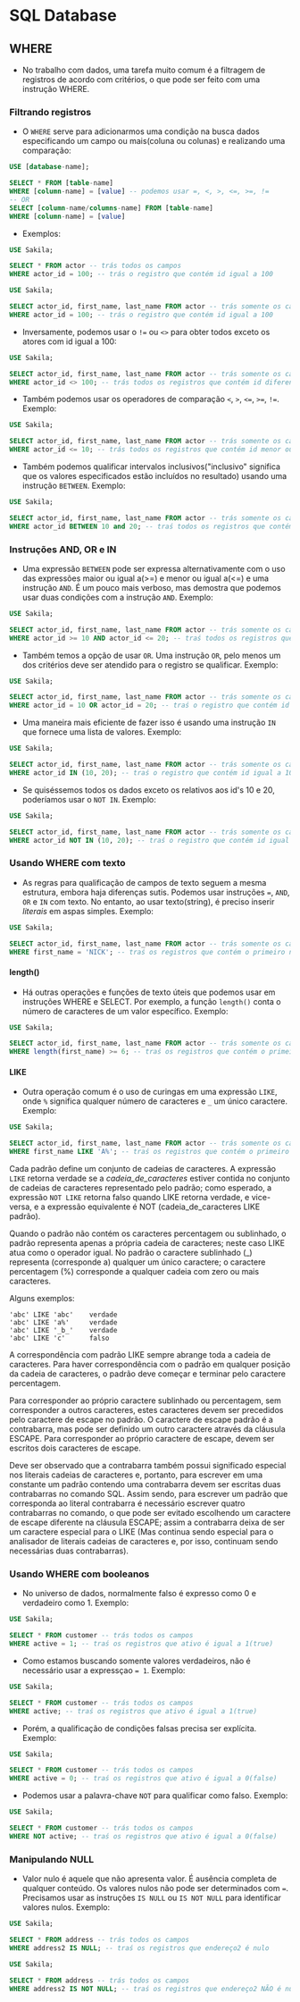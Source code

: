 # SQL Database

## WHERE

- No trabalho com dados, uma tarefa muito comum é a filtragem de registros de acordo com critérios, o que pode ser feito com uma instrução WHERE.

### Filtrando registros

- O `WHERE` serve para adicionarmos uma condição na busca dados especificando um campo ou mais(coluna ou colunas) e realizando uma comparação:

``` SQL
USE [database-name];

SELECT * FROM [table-name]
WHERE [column-name] = [value] -- podemos usar =, <, >, <=, >=, !=
-- OR
SELECT [column-name/columns-name] FROM [table-name]
WHERE [column-name] = [value] 
```

- Exemplos:

``` SQL
USE Sakila;

SELECT * FROM actor -- trás todos os campos
WHERE actor_id = 100; -- trás o registro que contém id igual a 100
```

``` SQL
USE Sakila;

SELECT actor_id, first_name, last_name FROM actor -- trás somente os campos especificados(actor_id, first_name, last_name)
WHERE actor_id = 100; -- trás o registro que contém id igual a 100
```

- Inversamente, podemos usar o `!=` ou `<>` para obter todos exceto os atores com id igual a 100: 

``` SQL
USE Sakila;

SELECT actor_id, first_name, last_name FROM actor -- trás somente os campos especificados
WHERE actor_id <> 100; -- trás todos os registros que contém id diferente que 100
```

- Também podemos usar os operadores de comparação `<`, `>`, `<=`, `>=`, `!=`. Exemplo:

``` SQL
USE Sakila;

SELECT actor_id, first_name, last_name FROM actor -- trás somente os campos especificados
WHERE actor_id <= 10; -- trás todos os registros que contém id menor ou igual que 10
```

- Também podemos qualificar intervalos inclusivos("inclusivo" significa que os valores especificados estão incluídos no resultado) usando uma instrução `BETWEEN`. Exemplo:

``` SQL
USE Sakila;

SELECT actor_id, first_name, last_name FROM actor -- trás somente os campos especificados
WHERE actor_id BETWEEN 10 and 20; -- traś todos os registros que contém id's de 10 até 20
```

### Instruções AND, OR e IN

- Uma expressão `BETWEEN` pode ser expressa alternativamente com o uso das expressões maior ou igual a(>=) e menor ou igual a(<=) e uma instrução `AND`. É um pouco mais verboso, mas demostra que podemos usar duas condições com a instrução `AND`. Exemplo:

``` SQL
USE Sakila;

SELECT actor_id, first_name, last_name FROM actor -- trás somente os campos especificados
WHERE actor_id >= 10 AND actor_id <= 20; -- traś todos os registros que contém id's de 10 até 20
```

- Também temos a opção de usar `OR`. Uma instrução `OR`, pelo menos um dos critérios deve ser atendido para o registro se qualificar. Exemplo:

``` SQL
USE Sakila;

SELECT actor_id, first_name, last_name FROM actor -- trás somente os campos especificados
WHERE actor_id = 10 OR actor_id = 20; -- traś o registro que contém id igual a 10 ou id igual a 20
```

- Uma maneira mais eficiente de fazer isso é usando uma instrução `IN` que fornece uma lista de valores. Exemplo:

``` SQL
USE Sakila;

SELECT actor_id, first_name, last_name FROM actor -- trás somente os campos especificados
WHERE actor_id IN (10, 20); -- traś o registro que contém id igual a 10 ou id igual a 20
```

- Se quiséssemos todos os dados exceto os relativos aos id's 10 e 20, poderíamos usar o `NOT IN`. Exemplo:

``` SQL
USE Sakila;

SELECT actor_id, first_name, last_name FROM actor -- trás somente os campos especificados
WHERE actor_id NOT IN (10, 20); -- traś o registro que contém id igual a 10 ou id igual a 20
```

### Usando WHERE com texto

- As regras para qualificação de campos de texto seguem a mesma estrutura, embora haja diferenças sutis. Podemos usar instruções `=`, `AND`, `OR` e `IN` com texto. No entanto, ao usar texto(string), é preciso inserir *literais* em aspas simples. Exemplo:

``` SQL
USE Sakila;

SELECT actor_id, first_name, last_name FROM actor -- trás somente os campos especificados
WHERE first_name = 'NICK'; -- traś os registros que contém o primeiro nome igual a NICK
```

#### length()

- Há outras operações e funções de texto úteis que podemos usar em instruções WHERE e SELECT. Por exemplo, a função `length()` conta o número de caracteres de um valor específico. Exemplo:

``` SQL
USE Sakila;

SELECT actor_id, first_name, last_name FROM actor -- trás somente os campos especificados
WHERE length(first_name) >= 6; -- traś os registros que contém o primeiro nome com seis ou mais caracteres
```

#### LIKE

- Outra operação comum é o uso de curingas em uma expressão `LIKE`, onde `%` significa qualquer número de caracteres e `_` um único caractere. Exemplo:

``` SQL
USE Sakila;

SELECT actor_id, first_name, last_name FROM actor -- trás somente os campos especificados
WHERE first_name LIKE 'A%'; -- traś os registros que contém o primeiro nome que inicia com a letra A
```

Cada padrão define um conjunto de cadeias de caracteres. A expressão `LIKE` retorna verdade se a *cadeia_de_caracteres* estiver contida no conjunto de cadeias de caracteres representado pelo padrão; como esperado, a expressão `NOT LIKE` retorna falso quando LIKE retorna verdade, e vice-versa, e a expressão equivalente é NOT (cadeia_de_caracteres LIKE padrão).

Quando o padrão não contém os caracteres percentagem ou sublinhado, o padrão representa apenas a própria cadeia de caracteres; neste caso LIKE atua como o operador igual. No padrão o caractere sublinhado (_) representa (corresponde a) qualquer um único caractere; o caractere percentagem (%) corresponde a qualquer cadeia com zero ou mais caracteres.

Alguns exemplos:

```
'abc' LIKE 'abc'    verdade
'abc' LIKE 'a%'     verdade
'abc' LIKE '_b_'    verdade
'abc' LIKE 'c'      falso
```

A correspondência com padrão LIKE sempre abrange toda a cadeia de caracteres. Para haver correspondência com o padrão em qualquer posição da cadeia de caracteres, o padrão deve começar e terminar pelo caractere percentagem.

Para corresponder ao próprio caractere sublinhado ou percentagem, sem corresponder a outros caracteres, estes caracteres devem ser precedidos pelo caractere de escape no padrão. O caractere de escape padrão é a contrabarra, mas pode ser definido um outro caractere através da cláusula ESCAPE. Para corresponder ao próprio caractere de escape, devem ser escritos dois caracteres de escape.

Deve ser observado que a contrabarra também possui significado especial nos literais cadeias de caracteres e, portanto, para escrever em uma constante um padrão contendo uma contrabarra devem ser escritas duas contrabarras no comando SQL. Assim sendo, para escrever um padrão que corresponda ao literal contrabarra é necessário escrever quatro contrabarras no comando, o que pode ser evitado escolhendo um caractere de escape diferente na cláusula ESCAPE; assim a contrabarra deixa de ser um caractere especial para o LIKE (Mas continua sendo especial para o analisador de literais cadeias de caracteres e, por isso, continuam sendo necessárias duas contrabarras).

### Usando WHERE com booleanos

- No universo de dados, normalmente falso é expresso como 0 e verdadeiro como 1. Exemplo:

``` SQL
USE Sakila;

SELECT * FROM customer -- trás todos os campos
WHERE active = 1; -- traś os registros que ativo é igual a 1(true)
```

- Como estamos buscando somente valores verdadeiros, não é necessário usar a expressçao `= 1`. Exemplo:

``` SQL
USE Sakila;

SELECT * FROM customer -- trás todos os campos
WHERE active; -- traś os registros que ativo é igual a 1(true)
```

- Porém, a qualificação de condições falsas precisa ser explícita. Exemplo:

``` SQL
USE Sakila;

SELECT * FROM customer -- trás todos os campos
WHERE active = 0; -- traś os registros que ativo é igual a 0(false)
```

- Podemos usar a palavra-chave `NOT` para qualificar como falso. Exemplo:

``` SQL
USE Sakila;

SELECT * FROM customer -- trás todos os campos
WHERE NOT active; -- traś os registros que ativo é igual a 0(false)
```

### Manipulando NULL

- Valor nulo é aquele que não apresenta valor. É ausência completa de qualquer conteúdo. Os valores nulos não pode ser determinados com `=`. Precisamos usar as instruções `IS NULL` ou `IS NOT NULL` para identificar valores nulos. Exemplo:

``` SQL
USE Sakila;

SELECT * FROM address -- trás todos os campos
WHERE address2 IS NULL; -- traś os registros que endereço2 é nulo
```

``` SQL
USE Sakila;

SELECT * FROM address -- trás todos os campos
WHERE address2 IS NOT NULL; -- traś os registros que endereço2 NÃO é nulo
```
